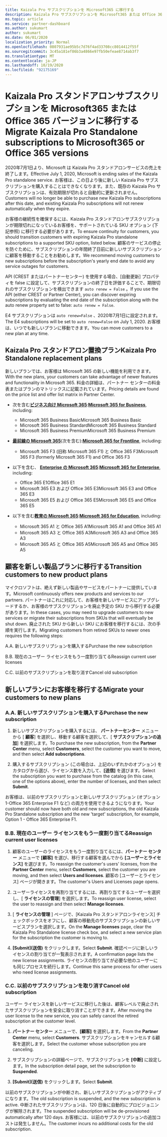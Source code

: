 ```yaml
---
title: Kaizala Pro サブスクリプションを Microsoft365 に移行する
description: Kaizala Pro サブスクリプションを Microsoft365 または Office 365 バージョンに移行する方法について説明します。 お客様の移行の詳細については、この記事をご覧ください。
ms.topic: article
ms.service: partner-dashboard
ms.author: sukumart
author: sukumart
ms.date: 06/01/2020
localization_priority: Normal
ms.openlocfilehash: 0807931ae95b5c7d76f4ad33708cc8014412f55f
ms.sourcegitcommit: 3c45a181ef86b3a4866e97fb50efeae8714ab3f7
ms.translationtype: MT
ms.contentlocale: ja-JP
ms.lasthandoff: 10/19/2020
ms.locfileid: "92175169"
---
```

# <a name="migrate-kaizala-pro-standalone-subscriptions-to-microsoft365-or-office-365-versions"></a><span data-ttu-id="4d4d2-104">Kaizala Pro スタンドアロンサブスクリプションを Microsoft365 または Office 365 バージョンに移行する</span><span class="sxs-lookup"><span data-stu-id="4d4d2-104">Migrate Kaizala Pro Standalone subscriptions to Microsoft365 or Office 365 versions</span></span>

<span data-ttu-id="4d4d2-105">2020年7月1日より、Microsoft は Kaizala Pro スタンドアロンサービスの売上を終了します。</span><span class="sxs-lookup"><span data-stu-id="4d4d2-105">Effective July 1, 2020, Microsoft is ending sales of the Kaizala Pro standalone service.</span></span> <span data-ttu-id="4d4d2-106">お客様は、この日より後に新しい Kaizala Pro サブスクリプションを購入することはできなくなります。また、既存の Kaizala Pro サブスクリプションは、有効期限が切れると自動的に更新されません。</span><span class="sxs-lookup"><span data-stu-id="4d4d2-106">Customers will no longer be able to purchase new Kaizala Pro subscriptions after this date, and existing Kaizala Pro subscriptions will not renew automatically when they expire.</span></span>

<span data-ttu-id="4d4d2-107">お客様の継続性を確保するには、Kaizala Pro スタンドアロンサブスクリプションが期限切れになっているお客様を、サポートされている SKU オプション (下記参照) に移行する必要があります。</span><span class="sxs-lookup"><span data-stu-id="4d4d2-107">To ensure continuity for customers, you should transition customers with expiring Kaizala Pro standalone subscriptions to a supported SKU option, listed below.</span></span> <span data-ttu-id="4d4d2-108">顧客のサービスの停止を防ぐために、サブスクリプションの年間終了日前に新しいサブスクリプションに顧客を移動することをお勧めします。</span><span class="sxs-lookup"><span data-stu-id="4d4d2-108">We recommend moving customers to new subscriptions before the subscription's yearly end date to avoid any service outages for customers.</span></span>

<span data-ttu-id="4d4d2-109">API (CREST またはパートナーセンター) を使用する場合、[自動更新] プロパティを false に設定して、サブスクリプションの終了日を評価することで、期限切れのサブスクリプションを検出できます `auto renew = False` 。</span><span class="sxs-lookup"><span data-stu-id="4d4d2-109">If you use the API (either CREST or Partner Center), you can discover expiring subscriptions by evaluating the end date of the subscription along with the auto renew property set to false: `auto renew = False`.</span></span>

<span data-ttu-id="4d4d2-110">E4 サブスクリプションは `auto renew=False` 、2020年7月1日に設定されます。</span><span class="sxs-lookup"><span data-stu-id="4d4d2-110">The E4 subscriptions will be set to `auto renew=False` on July 1, 2020.</span></span> <span data-ttu-id="4d4d2-111">お客様は、いつでも新しいプランに移動できます。</span><span class="sxs-lookup"><span data-stu-id="4d4d2-111">You can move customers to a new plan at any time.</span></span>

## <a name="kaizala-pro-standalone-replacement-plans"></a><span data-ttu-id="4d4d2-112">Kaizala Pro スタンドアロン置換プラン</span><span class="sxs-lookup"><span data-stu-id="4d4d2-112">Kaizala Pro Standalone replacement plans</span></span>

<span data-ttu-id="4d4d2-113">新しいプランでは、お客様は Microsoft 365 の新しい機能を利用できます。</span><span class="sxs-lookup"><span data-stu-id="4d4d2-113">With the new plans, your customers can take advantage of newer features and functionality in Microsoft 365.</span></span> <span data-ttu-id="4d4d2-114">料金の詳細は、パートナー センターの料金表またはプランのマトリックスに記載されています。</span><span class="sxs-lookup"><span data-stu-id="4d4d2-114">Pricing details are found on the price list and offer list matrix in Partner Center.</span></span>

- <span data-ttu-id="4d4d2-115">次を含む[**ビジネス向け Microsoft 365**](https://www.microsoft.com/microsoft-365/compare-all-microsoft-365-products?&activetab=tab:primaryr2):</span><span class="sxs-lookup"><span data-stu-id="4d4d2-115">[**Microsoft 365 for Business**](https://www.microsoft.com/microsoft-365/compare-all-microsoft-365-products?&activetab=tab:primaryr2), including:</span></span>  
   - <span data-ttu-id="4d4d2-116">Microsoft 365 Business Basic</span><span class="sxs-lookup"><span data-stu-id="4d4d2-116">Microsoft 365 Business Basic</span></span>
   - <span data-ttu-id="4d4d2-117">Microsoft 365 Business Standard</span><span class="sxs-lookup"><span data-stu-id="4d4d2-117">Microsoft 365 Business Standard</span></span>
   - <span data-ttu-id="4d4d2-118">Microsoft 365 Business Premium</span><span class="sxs-lookup"><span data-stu-id="4d4d2-118">Microsoft 365 Business Premium</span></span>
    
- <span data-ttu-id="4d4d2-119">[**最前線の Microsoft 365**](https://www.microsoft.com/microsoft-365/microsoft-365-enterprise-f3?activetab=pivot:overviewtab)(次を含む):</span><span class="sxs-lookup"><span data-stu-id="4d4d2-119">[**Microsoft 365 for Frontline**](https://www.microsoft.com/microsoft-365/microsoft-365-enterprise-f3?activetab=pivot:overviewtab), including:</span></span>
   - <span data-ttu-id="4d4d2-120">Microsoft 365 F3 (旧称 Microsoft 365 F1) と Office 365 F3</span><span class="sxs-lookup"><span data-stu-id="4d4d2-120">Microsoft 365 F3 (formerly Microsoft 365 F1) and Office 365 F3</span></span>
    
- <span data-ttu-id="4d4d2-121">以下を含む、 [**Enterprise の Microsoft 365**](https://www.microsoft.com/microsoft-365/compare-microsoft-365-enterprise-plans):</span><span class="sxs-lookup"><span data-stu-id="4d4d2-121">[**Microsoft 365 for Enterprise**](https://www.microsoft.com/microsoft-365/compare-microsoft-365-enterprise-plans), including:</span></span> 
   - <span data-ttu-id="4d4d2-122">Office 365 E1</span><span class="sxs-lookup"><span data-stu-id="4d4d2-122">Office 365 E1</span></span>
   - <span data-ttu-id="4d4d2-123">Microsoft 365 E3 および Office 365 E3</span><span class="sxs-lookup"><span data-stu-id="4d4d2-123">Microsoft 365 E3 and Office 365 E3</span></span>
   - <span data-ttu-id="4d4d2-124">Microsoft 365 E5 および Office 365 E5</span><span class="sxs-lookup"><span data-stu-id="4d4d2-124">Microsoft 365 E5 and Office 365 E5</span></span>

- <span data-ttu-id="4d4d2-125">以下を含む[**教育の Microsoft 365**](https://www.microsoft.com/education/buy-license/microsoft365):</span><span class="sxs-lookup"><span data-stu-id="4d4d2-125">[**Microsoft 365 for Education**](https://www.microsoft.com/education/buy-license/microsoft365), including:</span></span> 
    - <span data-ttu-id="4d4d2-126">Microsoft 365 A1 と Office 365 A1</span><span class="sxs-lookup"><span data-stu-id="4d4d2-126">Microsoft 365 A1 and Office 365 A1</span></span>
    - <span data-ttu-id="4d4d2-127">Microsoft 365 A3 と Office 365 A3</span><span class="sxs-lookup"><span data-stu-id="4d4d2-127">Microsoft 365 A3 and Office 365 A3</span></span>
    - <span data-ttu-id="4d4d2-128">Microsoft 365 A5 と Office 365 A5</span><span class="sxs-lookup"><span data-stu-id="4d4d2-128">Microsoft 365 A5 and Office 365 A5</span></span>

## <a name="transition-customers-to-new-product-plans"></a><span data-ttu-id="4d4d2-129">顧客を新しい製品プランに移行する</span><span class="sxs-lookup"><span data-stu-id="4d4d2-129">Transition customers to new product plans</span></span>

<span data-ttu-id="4d4d2-130">マイクロソフトは、絶えず新しい製品やサービスをパートナーに提供しています。</span><span class="sxs-lookup"><span data-stu-id="4d4d2-130">Microsoft continuously offers new products and services to our partners.</span></span> <span data-ttu-id="4d4d2-131">パートナーはこれに対応して、お客様を新しいサービスにアップグレードするか、お客様のサブスクリプションを廃止予定の SKU から移行する必要があります。</span><span class="sxs-lookup"><span data-stu-id="4d4d2-131">In these cases, you may need to upgrade customers to new services or migrate their subscriptions from SKUs that will eventually be shut down.</span></span> <span data-ttu-id="4d4d2-132">廃止された SKU から新しい SKU にお客様を移行するには、次の手順を実行します。</span><span class="sxs-lookup"><span data-stu-id="4d4d2-132">Migrating customers from retired SKUs to newer ones requires the following steps:</span></span>

<span data-ttu-id="4d4d2-133">A.</span><span class="sxs-lookup"><span data-stu-id="4d4d2-133">A.</span></span> <span data-ttu-id="4d4d2-134">新しいサブスクリプションを購入する</span><span class="sxs-lookup"><span data-stu-id="4d4d2-134">Purchase the new subscription</span></span>

<span data-ttu-id="4d4d2-135">B.</span><span class="sxs-lookup"><span data-stu-id="4d4d2-135">B.</span></span> <span data-ttu-id="4d4d2-136">現在のユーザー ライセンスをもう一度割り当てる</span><span class="sxs-lookup"><span data-stu-id="4d4d2-136">Reassign current user licenses</span></span>

<span data-ttu-id="4d4d2-137">C.</span><span class="sxs-lookup"><span data-stu-id="4d4d2-137">C.</span></span> <span data-ttu-id="4d4d2-138">以前のサブスクリプションを取り消す</span><span class="sxs-lookup"><span data-stu-id="4d4d2-138">Cancel old subscription</span></span>


## <a name="migrate-your-customers-to-new-plans"></a><span data-ttu-id="4d4d2-139">新しいプランにお客様を移行する</span><span class="sxs-lookup"><span data-stu-id="4d4d2-139">Migrate your customers to new plans</span></span>

### <a name="a-purchase-the-new-subscription"></a><span data-ttu-id="4d4d2-140">A.</span><span class="sxs-lookup"><span data-stu-id="4d4d2-140">A.</span></span> <span data-ttu-id="4d4d2-141">新しいサブスクリプションを購入する</span><span class="sxs-lookup"><span data-stu-id="4d4d2-141">Purchase the new subscription</span></span>

1. <span data-ttu-id="4d4d2-142">新しいサブスクリプションを購入するには、 **パートナーセンター** メニューから [ **顧客**] を選択し、移動する顧客を選択して、[ **サブスクリプションの追加**] を選択します。</span><span class="sxs-lookup"><span data-stu-id="4d4d2-142">To purchase the new subscription, from the **Partner Center** menu, select **Customers**, select the customer you want to move, and then select **Add subscriptions**.</span></span>

2. <span data-ttu-id="4d4d2-143">購入するサブスクリプション (この場合は、上記のいずれかのオプション) をカタログから選び、ライセンス数を入力して、**[送信]** を選びます。</span><span class="sxs-lookup"><span data-stu-id="4d4d2-143">Select the subscription you want to purchase from the catalog (in this case, one of the options above), enter the number of licenses, and then select **Submit**.</span></span>

<span data-ttu-id="4d4d2-144">お客様は、以前のサブスクリプションと新しいサブスクリプション (オプション 1-Office 365 Enterprise F1 など) の両方を使用できるようになります。</span><span class="sxs-lookup"><span data-stu-id="4d4d2-144">Your customer should now have both old and new subscriptions, the old Kaizala Pro Standalone subscription and the new 'target' subscription, for example, Option 1 - Office 365 Enterprise F1.</span></span>

### <a name="b-reassign-current-user-licenses"></a><span data-ttu-id="4d4d2-145">B.</span><span class="sxs-lookup"><span data-stu-id="4d4d2-145">B.</span></span> <span data-ttu-id="4d4d2-146">現在のユーザー ライセンスをもう一度割り当てる</span><span class="sxs-lookup"><span data-stu-id="4d4d2-146">Reassign current user licenses</span></span>

1. <span data-ttu-id="4d4d2-147">顧客のユーザーのライセンスをもう一度割り当てるには、**パートナー センター** メニューで **[顧客]** を選び、移行する顧客を選んでから **[ユーザーとライセンス]** を選びます。</span><span class="sxs-lookup"><span data-stu-id="4d4d2-147">To reassign the customer's users' licenses, from the **Partner Center** menu, select **Customers**, select the customer you are moving, and then select **Users and licenses**.</span></span> <span data-ttu-id="4d4d2-148">顧客の [ユーザーとライセンス] ページが開きます。</span><span class="sxs-lookup"><span data-stu-id="4d4d2-148">The customer's Users and Licenses page opens.</span></span>

2. <span data-ttu-id="4d4d2-149">ユーザーライセンスを再割り当てするには、再割り当てするユーザーを選択し、[ **ライセンスの管理**] を選択します。</span><span class="sxs-lookup"><span data-stu-id="4d4d2-149">To reassign user license, select the user to reassign and then select **Manage licenses**.</span></span>

3. <span data-ttu-id="4d4d2-150">[ **ライセンスの管理** ] ページで、[Kaizala Pro スタンドアロンライセンス] チェックボックスをオフにし、顧客の移動先のサブスクリプションの新しいサービスプランを選択します。</span><span class="sxs-lookup"><span data-stu-id="4d4d2-150">On the **Manage licenses** page, clear the Kaizala Pro Standalone license check box, and select a new service plan for the subscription the customer is moving to.</span></span>

4.  <span data-ttu-id="4d4d2-151">**[Submit]\(送信\)** をクリックします。</span><span class="sxs-lookup"><span data-stu-id="4d4d2-151">Select **Submit**.</span></span> <span data-ttu-id="4d4d2-152">確認ページに新しいライセンスの割り当てが一覧表示されます。</span><span class="sxs-lookup"><span data-stu-id="4d4d2-152">A confirmation page lists the new license assignments.</span></span> <span data-ttu-id="4d4d2-153">ライセンスの割り当てが必要な他のユーザーにも同じプロセスを続行します。</span><span class="sxs-lookup"><span data-stu-id="4d4d2-153">Continue this same process for other users who need license assignments.</span></span>

### <a name="c-cancel-old-subscription"></a><span data-ttu-id="4d4d2-154">C.</span><span class="sxs-lookup"><span data-stu-id="4d4d2-154">C.</span></span> <span data-ttu-id="4d4d2-155">以前のサブスクリプションを取り消す</span><span class="sxs-lookup"><span data-stu-id="4d4d2-155">Cancel old subscription</span></span>

<span data-ttu-id="4d4d2-156">ユーザー ライセンスを新しいサービスに移行した後は、顧客レベルで廃止されたサブスクリプションを安全に取り消すことができます。</span><span class="sxs-lookup"><span data-stu-id="4d4d2-156">After moving the user license to the new service, you can safely cancel the retired subscription at the customer level.</span></span>

1.  <span data-ttu-id="4d4d2-157">**パートナー センター** メニューで、**[顧客]** を選択します。</span><span class="sxs-lookup"><span data-stu-id="4d4d2-157">From the **Partner Center** menu, select **Customers**.</span></span> <span data-ttu-id="4d4d2-158">サブスクリプションをキャンセルする顧客を選択します。</span><span class="sxs-lookup"><span data-stu-id="4d4d2-158">Select the customer whose subscription you are canceling.</span></span>

2.  <span data-ttu-id="4d4d2-159">サブスクリプションの詳細ページで、サブスクリプションを **[中断]** に設定します。</span><span class="sxs-lookup"><span data-stu-id="4d4d2-159">In the subscription detail page, set the subscription to **Suspended**.</span></span>

3.  <span data-ttu-id="4d4d2-160">**[Submit]\(送信\)** をクリックします。</span><span class="sxs-lookup"><span data-stu-id="4d4d2-160">Select **Submit**.</span></span>

<span data-ttu-id="4d4d2-161">以前のサブスクリプションが中断され、新しいサブスクリプションがアクティブになります。</span><span class="sxs-lookup"><span data-stu-id="4d4d2-161">The old subscription is suspended, and the new subscription is active.</span></span> <span data-ttu-id="4d4d2-162">中断されたサブスクリプションは、120 日後に自動的にプロビジョニングが解除されます。</span><span class="sxs-lookup"><span data-stu-id="4d4d2-162">The suspended subscription will be de-provisioned automatically after 120 days.</span></span> <span data-ttu-id="4d4d2-163">お客様には、以前のサブスクリプションの追加コストは発生しません。</span><span class="sxs-lookup"><span data-stu-id="4d4d2-163">The customer incurs no additional costs for the old subscription.</span></span>
